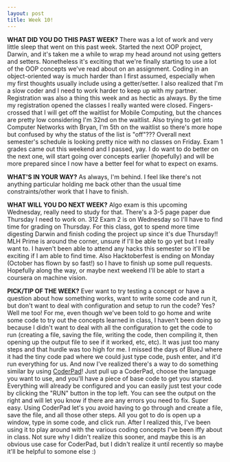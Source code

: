 ```yaml
---
layout: post
title: Week 10!
---
```



**WHAT DID YOU DO THIS PAST WEEK?** There was a lot of work and very little sleep that went on this past week. Started the next OOP project, Darwin, and it's taken me a while to wrap my head around not using getters and setters. Nonetheless it's exciting that we're finally starting to use a lot of the OOP concepts we've read about on an assignment. Coding in an object-oriented way is much harder than I first assumed, especially when my first thoughts usually include using a getter/setter. I also realized that I'm a slow coder and I need to work harder to keep up with my partner. Registration was also a thing this week and as hectic as always. By the time my registration opened the classes I really wanted were closed. Fingers-crossed that I will get off the waitlist for Mobile Computing, but the chances are pretty low considering I'm 32nd on the waitlist. Also trying to get into Computer Networks with Bryan, I'm 5th on the waitlist so there's more hope but confused by why the status of the list is "off"??? Overall next semester's schedule is looking pretty nice with no classes on Friday. Exam 1 grades came out this weekend and I passed, yay. I do want to do better on the next one, will start going over concepts earlier (hopefully) and will be more prepared since I now have a better feel for what to expect on exams.

**WHAT'S IN YOUR WAY?** As always, I'm behind. I feel like there's not anything particular holding me back other than the usual time constraints/other work that I have to finish.

**WHAT WILL YOU DO NEXT WEEK?** Algo exam is this upcoming Wednesday, really need to study for that. There's a 3-5 page paper due Thursday I need to work on. 312 Exam 2 is on Wednesday so I'll have to find time for grading on Thursday. For this class, got to spend more time digesting Darwin and finish coding the project up since it's due Thursday!! MLH Prime is around the corner, unsure if I'll be able to go yet but I really want to. I haven't been able to attend any hacks this semester so it'll be exciting if I am able to find time. Also Hacktoberfest is ending on Monday (October has flown by so fast!) so I have to finish up some pull requests. Hopefully along the way, or maybe next weekend I'll be able to start a coursera on machine vision.

**PICK/TIP OF THE WEEK?** Ever want to try testing a concept or have a question about how something works, want to write some code and run it, but don't want to deal with configuration and setup to run the code? Yes? Well me too! For me, even though we've been told to go home and write some code to try out the concepts learned in class, I haven't been doing so because I didn't want to deal with all the configuration to get the code to run (creating a file, saving the file, writing the code, then compiling it, then opening up the output file to see if it worked, etc, etc). It was just too many steps and that hurdle was too high for me. I missed the days of BlueJ where it had the tiny code pad where we could just type code, push enter, and it'd run everything for us. And now I've realized there's a way to do something similar by using [CoderPad](https://coderpad.io/)! Just pull up a CoderPad, choose the language you want to use, and you'll have a piece of base code to get you started. Everything will already be configured and you can easily just test your code by clicking the "RUN" button in the top left. You can see the output on the right and will let you know if there are any errors you need to fix. Super easy. Using CoderPad let's you avoid having to go through and create a file, save the file, and all those other steps. All you got to do is open up a window, type in some code, and click run. After I realized this, I've been using it to play around with the various coding concepts I've been iffy about in class. Not sure why I didn't realize this sooner, and maybe this is an obvious use case for CoderPad, but I didn't realize it until recently so maybe it'll be helpful to somone else :)
